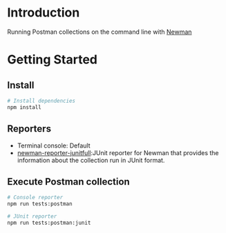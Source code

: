 # Introduction 
Running Postman collections on the command line with [Newman](https://www.npmjs.com/package/newman)

# Getting Started

## Install
```bash
# Install dependencies
npm install
```
## Reporters
- Terminal console: Default
- [newman-reporter-junitfull](https://www.npmjs.com/package/newman-reporter-junitfull):JUnit reporter for Newman that provides the information about the collection run in JUnit format. 
## Execute Postman collection

```bash
# Console reporter
npm run tests:postman
```

```bash
# JUnit reporter
npm run tests:postman:junit
```